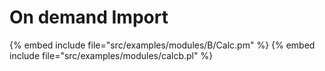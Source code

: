 # On demand Import

{% embed include file="src/examples/modules/B/Calc.pm" %}
{% embed include file="src/examples/modules/calcb.pl" %}



